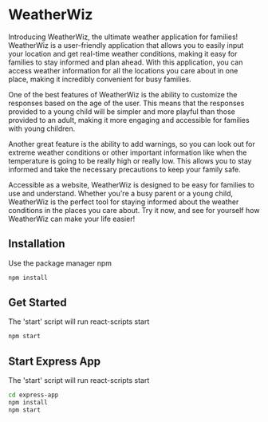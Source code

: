 # WeatherWiz

Introducing WeatherWiz, the ultimate weather application for families! WeatherWiz is a user-friendly application that allows you to easily input your location and get real-time weather conditions, making it easy for families to stay informed and plan ahead. With this application, you can access weather information for all the locations you care about in one place, making it incredibly convenient for busy families.

One of the best features of WeatherWiz is the ability to customize the responses based on the age of the user. This means that the responses provided to a young child will be simpler and more playful than those provided to an adult, making it more engaging and accessible for families with young children.

Another great feature is the ability to add warnings, so you can look out for extreme weather conditions or other important information like when the temperature is going to be really high or really low. This allows you to stay informed and take the necessary precautions to keep your family safe.

Accessible as a website, WeatherWiz is designed to be easy for families to use and understand. Whether you're a busy parent or a young child, WeatherWiz is the perfect tool for staying informed about the weather conditions in the places you care about. Try it now, and see for yourself how WeatherWiz can make your life easier!

## Installation

Use the package manager npm
```bash
npm install
```

## Get Started
The 'start' script will run react-scripts start 

```bash
npm start
```
## Start Express App
The 'start' script will run react-scripts start 

```bash
cd express-app
npm install
npm start
```